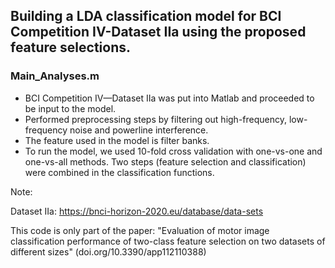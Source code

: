 ## Building a LDA classification model for BCI Competition IV-Dataset IIa using the proposed feature selections.
### Main_Analyses.m
- BCI Competition IV—Dataset IIa was put into Matlab and proceeded to be input to the model.
- Performed preprocessing steps by filtering out high-frequency, low-frequency noise and powerline interference.
- The feature used in the model is filter banks.
- To run the model, we used 10-fold cross validation with one-vs-one and one-vs-all methods. Two steps (feature selection and classification) were combined in the classification functions.

Note: 
  
  Dataset IIa: https://bnci-horizon-2020.eu/database/data-sets

This code is only part of the paper: "Evaluation of motor image classification performance of two-class feature selection on two datasets of different sizes" (doi.org/10.3390/app112110388)
